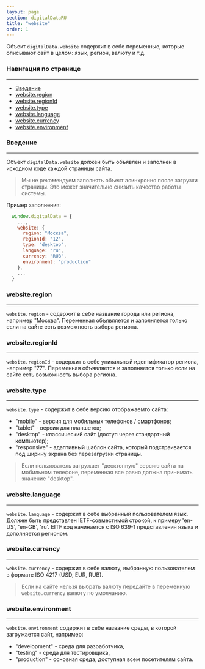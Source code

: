```yaml
---
layout: page
section: digitalDataRU
title: "website"
order: 1
---
```


Объект `digitalData.website` содержит в себе переменные, которые описывают сайт в целом: язык, регион, валюту и т.д.

### Навигация по странице
------
<ul class="page-navigation">
  <li><a href="#0">Введение</a></li>
  <li><a href="#1">website.region</a></li>
  <li><a href="#2">website.regionId</a></li>
  <li><a href="#3">website.type</a></li>
  <li><a href="#4">website.language</a></li>
  <li><a href="#5">website.currency</a></li>
  <li><a href="#6">website.environment</a></li>
</ul>


### <a name="0"></a>Введение
------
Объект `digitalData.website` должен быть объявлен и заполнен в исходном коде каждой страницы сайта.

> Мы не рекомендуем заполнять объект асинхронно после загрузки страницы. Это может значительно снизить качество работы системы.

Пример заполнения:
```javascript
  window.digitalData = {
    ...,
    website: {
      region: "Москва",
      regionId: "12",
      type: "desktop",
      language: "ru",
      currency: "RUB",
      environment: "production"
    },
    ...
  }
```

### <a name="1"></a>website.region
------
`website.region` - содержит в себе название города или региона, например "Москва". Переменная объявляется и заполняется только если на сайте есть возможность выбора региона.

### <a name="2"></a>website.regionId
------
`website.regionId` - содержит в себе уникальный идентификатор региона, например "77". Переменная объявляется и заполняется только если на сайте есть возможность выбора региона.

### <a name="3"></a>website.type
------
`website.type` - содержит в себе версию отображаемго сайта:
 - "mobile" - версия для мобильных телефонов / смартфонов;
 - "tablet" - версия для планшетов;
 - "desktop" - классический сайт (доступ через стандартный компьютер);
 - "responsive" - адаптивный шаблон сайта, который подстраивается под ширину экрана без перезагрузки страницы.

>Если пользователь загружает "десктопную" версию сайта на мобильном телефоне, переменная все равно должна принимать значение "desktop".

### <a name="4"></a>website.language
------
`website.language` - содержит в себе выбранный пользователем язык. Должен быть представлен IETF-совместимой строкой, к примеру 'en-US', 'en-GB', 'ru'. EITF код начинается с ISO 639-1 представления языка и дополняется регионом.

### <a name="5"></a>website.currency
------
`website.currency` - содержит в себе валюту, выбранную пользователем в формате ISO 4217 (USD, EUR, RUB).
>Если на сайте нельзя выбрать валюту передайте в переменную `website.currency` валюту по умолчанию.

### <a name="6"></a>website.environment
------
`website.environment` содержит в себе название среды, в которой загружается сайт, например:
 - "development" - среда для разработчика,
 - "testing" - среда для тестировщика,
 - "production" - основная среда, доступная всем посетителям сайта.
